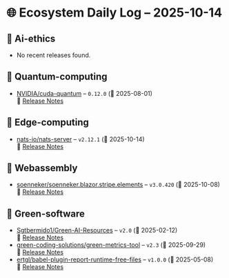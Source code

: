# 🌐 Ecosystem Daily Log – 2025-10-14

## 🔹 Ai-ethics
- No recent releases found.

## 🔹 Quantum-computing
- [NVIDIA/cuda-quantum](https://github.com/NVIDIA/cuda-quantum/releases/tag/0.12.0) – `0.12.0` (📅 2025-08-01)  
  🔗 [Release Notes](https://github.com/NVIDIA/cuda-quantum/releases/tag/0.12.0)

## 🔹 Edge-computing
- [nats-io/nats-server](https://github.com/nats-io/nats-server/releases/tag/v2.12.1) – `v2.12.1` (📅 2025-10-14)  
  🔗 [Release Notes](https://github.com/nats-io/nats-server/releases/tag/v2.12.1)

## 🔹 Webassembly
- [soenneker/soenneker.blazor.stripe.elements](https://github.com/soenneker/soenneker.blazor.stripe.elements/releases/tag/v3.0.420) – `v3.0.420` (📅 2025-10-08)  
  🔗 [Release Notes](https://github.com/soenneker/soenneker.blazor.stripe.elements/releases/tag/v3.0.420)

## 🔹 Green-software
- [Sgtbermido1/Green-AI-Resources](https://github.com/Sgtbermido1/Green-AI-Resources/releases/tag/v2.0) – `v2.0` (📅 2025-02-12)  
  🔗 [Release Notes](https://github.com/Sgtbermido1/Green-AI-Resources/releases/tag/v2.0)
- [green-coding-solutions/green-metrics-tool](https://github.com/green-coding-solutions/green-metrics-tool/releases/tag/v2.3) – `v2.3` (📅 2025-09-29)  
  🔗 [Release Notes](https://github.com/green-coding-solutions/green-metrics-tool/releases/tag/v2.3)
- [ertgl/babel-plugin-report-runtime-free-files](https://github.com/ertgl/babel-plugin-report-runtime-free-files/releases/tag/v1.0.0) – `v1.0.0` (📅 2025-05-08)  
  🔗 [Release Notes](https://github.com/ertgl/babel-plugin-report-runtime-free-files/releases/tag/v1.0.0)